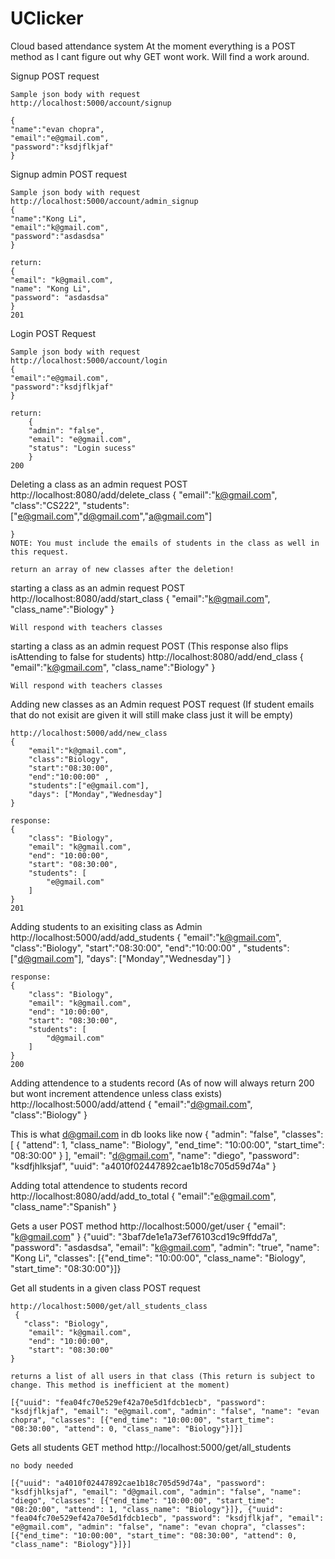 # UClicker
Cloud based attendance system
At the moment everything is a POST method as I cant figure out why GET wont work. Will find a work around.

Signup POST request
 

    Sample json body with request
    http://localhost:5000/account/signup

    {
    "name":"evan chopra",
    "email":"e@gmail.com",
    "password":"ksdjflkjaf"
    }



Signup admin POST request

    Sample json body with request
    http://localhost:5000/account/admin_signup
    {
    "name":"Kong Li",
    "email":"k@gmail.com",
    "password":"asdasdsa"
    }

    return:
    {
    "email": "k@gmail.com", 
    "name": "Kong Li", 
    "password": "asdasdsa"
    }
    201



Login POST Request

    Sample json body with request
    http://localhost:5000/account/login
    {
    "email":"e@gmail.com",
    "password":"ksdjflkjaf"
    }

    return:
        {
        "admin": "false", 
        "email": "e@gmail.com", 
        "status": "Login sucess"
        }
    200

Deleting a class as an admin request POST
    http://localhost:8080/add/delete_class
    {
    "email":"k@gmail.com",
    "class":"CS222",
    "students":["e@gmail.com","d@gmail.com","a@gmail.com"]

    }
    NOTE: You must include the emails of students in the class as well in this request. 

    return an array of new classes after the deletion!





starting a class as an admin request POST
    http://localhost:8080/add/start_class
    {
        "email":"k@gmail.com",
        "class_name":"Biology"
    }

    Will respond with teachers classes

starting a class as an admin request POST (This response also flips isAttending to false for students)
    http://localhost:8080/add/end_class
    {
        "email":"k@gmail.com",
        "class_name":"Biology"
    }

    Will respond with teachers classes






Adding new classes as an Admin request POST request (If student emails that do not exisit are given it will still make class just it will be empty)

    http://localhost:5000/add/new_class
    {
        "email":"k@gmail.com",
        "class":"Biology",
        "start":"08:30:00",
        "end":"10:00:00" ,
        "students":["e@gmail.com"],
        "days": ["Monday","Wednesday"]
    }

    response:
    {
        "class": "Biology", 
        "email": "k@gmail.com", 
        "end": "10:00:00", 
        "start": "08:30:00", 
        "students": [
            "e@gmail.com"
        ]
    }
    201



Adding students to an exisiting class as Admin 
    http://localhost:5000/add/add_students
    {
        "email":"k@gmail.com",
        "class":"Biology",
        "start":"08:30:00",
        "end":"10:00:00" ,
        "students":["d@gmail.com"],
        "days": ["Monday","Wednesday"]
    }

    response:
    {
        "class": "Biology", 
        "email": "k@gmail.com", 
        "end": "10:00:00", 
        "start": "08:30:00", 
        "students": [
            "d@gmail.com"
        ]
    }
    200


Adding attendence to a students record (As of now will always return 200 but wont increment attendence unless class exists)
    http://localhost:5000/add/attend
     {
        "email":"d@gmail.com", 
        "class":"Biology"
    }
     
   This is what d@gmail.com in db looks like now
    {
        "admin": "false",
        "classes": [
            {
                "attend": 1,
                "class_name": "Biology",
                "end_time": "10:00:00",
                "start_time": "08:30:00"
            }
        ],
        "email": "d@gmail.com",
        "name": "diego",
        "password": "ksdfjhlksjaf",
        "uuid": "a4010f02447892cae1b18c705d59d74a"
    }


Adding total attendence to students record
    http://localhost:8080/add/add_to_total
    {
        "email":"e@gmail.com",
        "class_name":"Spanish"
    }




Gets a user POST method
    http://localhost:5000/get/user
    {
            "email": "k@gmail.com"
    }
    {"uuid": "3baf7de1e1a73ef76103cd19c9ffdd7a", "password": "asdasdsa", "email": "k@gmail.com", "admin": "true", "name": "Kong Li", "classes": [{"end_time": "10:00:00", "class_name": "Biology", "start_time": "08:30:00"}]}


Get all students in a given class POST request

    http://localhost:5000/get/all_students_class
     {
       "class": "Biology", 
        "email": "k@gmail.com", 
        "end": "10:00:00", 
        "start": "08:30:00"
    }

    returns a list of all users in that class (This return is subject to change. This method is inefficient at the moment)

    [{"uuid": "fea04fc70e529ef42a70e5d1fdcb1ecb", "password": "ksdjflkjaf", "email": "e@gmail.com", "admin": "false", "name": "evan chopra", "classes": [{"end_time": "10:00:00", "start_time": "08:30:00", "attend": 0, "class_name": "Biology"}]}]


Gets all students GET method
    http://localhost:5000/get/all_students

    no body needed

    [{"uuid": "a4010f02447892cae1b18c705d59d74a", "password": "ksdfjhlksjaf", "email": "d@gmail.com", "admin": "false", "name": "diego", "classes": [{"end_time": "10:00:00", "start_time": "08:20:00", "attend": 1, "class_name": "Biology"}]}, {"uuid": "fea04fc70e529ef42a70e5d1fdcb1ecb", "password": "ksdjflkjaf", "email": "e@gmail.com", "admin": "false", "name": "evan chopra", "classes": [{"end_time": "10:00:00", "start_time": "08:30:00", "attend": 0, "class_name": "Biology"}]}]